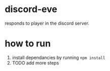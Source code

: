 # discord-eve
responds to player in the discord server.

# how to run
1. install dependancies by running `npm install`
2. TODO add more steps